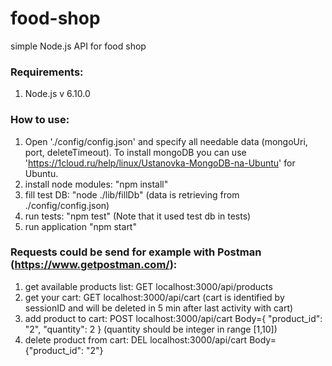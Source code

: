 # food-shop
simple Node.js API for food shop

### Requirements:
1) Node.js v 6.10.0

### How to use:
1) Open './config/config.json' and specify all needable data (mongoUri, port, deleteTimeout). To install mongoDB you can use 'https://1cloud.ru/help/linux/Ustanovka-MongoDB-na-Ubuntu' for Ubuntu.<br />
2) install node modules: "npm install"<br />
3) fill test DB: "node ./lib/fillDb" (data is retrieving from ./config/config.json)<br />
4) run tests: "npm test" (Note that it used test db in tests)<br />
5) run application "npm start"<br />

### Requests could be send for example with Postman (https://www.getpostman.com/):
1) get available products list: GET localhost:3000/api/products<br />
2) get your cart: GET localhost:3000/api/cart (cart is identified by sessionID and will be deleted in 5 min after last activity with cart)<br />
3) add product to cart: POST localhost:3000/api/cart Body={ "product_id": "2", "quantity": 2 } (quantity should be integer in range [1,10])<br />
4) delete product from cart: DEL localhost:3000/api/cart Body={"product_id": "2"}<br />

